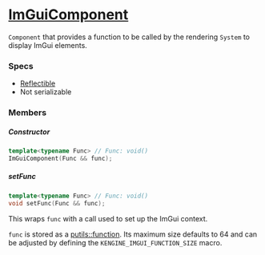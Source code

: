 # [ImGuiComponent](ImGuiComponent.hpp)

`Component` that provides a function to be called by the rendering `System` to display ImGui elements.

### Specs

* [Reflectible](https://github.com/phiste/putils/blob/master/reflection.md)
* Not serializable

### Members

##### Constructor

```cpp
template<typename Func> // Func: void()
ImGuiComponent(Func && func);
```

##### setFunc

```cpp
template<typename Func> // Func: void()
void setFunc(Func && func);
```

This wraps `func` with a call used to set up the ImGui context.

`func` is stored as a [putils::function](putils/function.hpp). Its maximum size defaults to 64 and can be adjusted by defining the `KENGINE_IMGUI_FUNCTION_SIZE` macro.